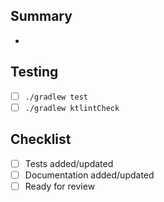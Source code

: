 ## Summary
- 

## Testing
- [ ] `./gradlew test`
- [ ] `./gradlew ktlintCheck`

## Checklist
- [ ] Tests added/updated
- [ ] Documentation added/updated
- [ ] Ready for review
